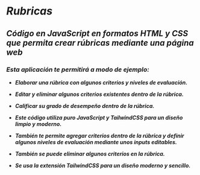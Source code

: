 # **_Rubricas_**

## **_Código en JavaScript en formatos HTML y CSS que permita crear rúbricas mediante una página web_**

### **_Esta aplicación te permitirá a modo de ejemplo:_**

- **_Elaborar una rúbrica con algunos criterios y niveles de evaluación._**
  
- **_Editar y eliminar algunos criterios existentes dentro de la rúbrica._**

- **_Calificar su grado de desempeño dentro de la rúbrica._**
  
- **_Este código utiliza puro JavaScript y TailwindCSS para un diseño limpio y moderno._**

- **_También te permite agregar criterios dentro de la rúbrica y definir algunos niveles de evaluación mediante unos inputs editables._**
  
- **_También se puede eliminar algunos criterios en la rúbrica._**
  
- **_Se usa la extensión TailwindCSS para un diseño moderno y sencillo._**

